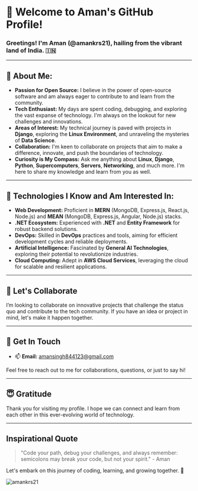 # 👋 Welcome to Aman's GitHub Profile!

### Greetings! I'm Aman (@amankrs21), hailing from the vibrant land of India. 🇮🇳

---

## 🍁 About Me:

- **Passion for Open Source:** I believe in the power of open-source software and am always eager to contribute to and learn from the community.
- **Tech Enthusiast:** My days are spent coding, debugging, and exploring the vast expanse of technology. I'm always on the lookout for new challenges and innovations.
- **Areas of Interest:** My technical journey is paved with projects in **Django**, exploring the **Linux Environment**, and unraveling the mysteries of **Data Science**.
- **Collaboration:** I'm keen to collaborate on projects that aim to make a difference, innovate, and push the boundaries of technology.
- **Curiosity is My Compass:** Ask me anything about **Linux**, **Django**, **Python**, **Supercomputers**, **Servers**, **Networking**, and much more. I'm here to share my knowledge and learn from you as well.

---

## 🌱 Technologies I Know and Am Interested In:

- **Web Development:** Proficient in **MERN** (MongoDB, Express.js, React.js, Node.js) and **MEAN** (MongoDB, Express.js, Angular, Node.js) stacks.
- **.NET Ecosystem:** Experienced with **.NET** and **Entity Framework** for robust backend solutions.
- **DevOps:** Skilled in **DevOps** practices and tools, aiming for efficient development cycles and reliable deployments.
- **Artificial Intelligence:** Fascinated by **General AI Technologies**, exploring their potential to revolutionize industries.
- **Cloud Computing:** Adept in **AWS Cloud Services**, leveraging the cloud for scalable and resilient applications.

---

## 💞️ Let's Collaborate

I’m looking to collaborate on innovative projects that challenge the status quo and contribute to the tech community. If you have an idea or project in mind, let's make it happen together.

---

## 💬 Get In Touch

- 📫 **Email:** amansingh844123@gmail.com

Feel free to reach out to me for collaborations, questions, or just to say hi!

---

## 😇 Gratitude

Thank you for visiting my profile. I hope we can connect and learn from each other in this ever-evolving world of technology.

---

## Inspirational Quote

> "Code your path, debug your challenges, and always remember: semicolons may break your code, but not your spirit." - Aman

Let's embark on this journey of coding, learning, and growing together. 🚀

<p><img align="center" src="https://github-readme-streak-stats.herokuapp.com/?user=amankrs21&" alt="amankrs21" /></p>

<!---
amankrs21/amankrs21 is a ✨ special ✨ repository because its `README.md` (this file) appears on your GitHub profile.
You can click the Preview link to take a look at your changes.
--->
